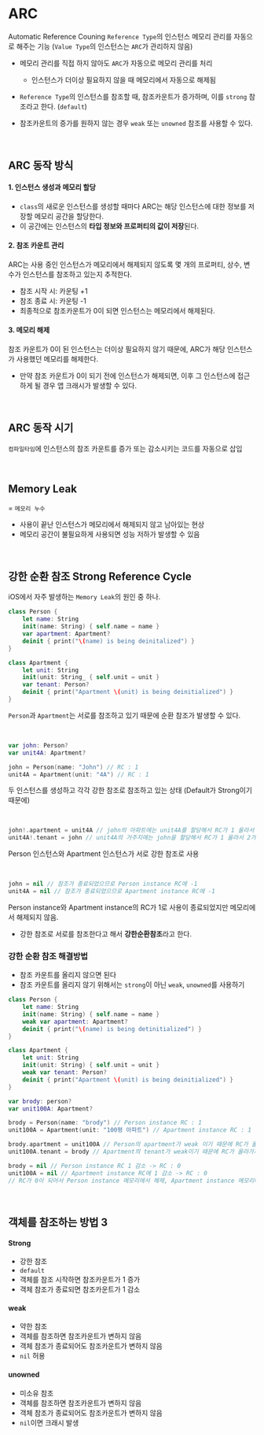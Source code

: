 # ARC
Automatic Reference Couning
`Reference Type`의 인스턴스 메모리 관리를 자동으로 해주는 기능 (`Value Type`의 인스턴스는 `ARC`가 관리하지 않음)
- 메모리 관리를 직접 하지 않아도 `ARC`가 자동으로 메모리 관리를 처리
	
    - 인스턴스가 더이상 필요하지 않을 때 메모리에서 자동으로 해제됨
- `Reference Type`의 인스턴스를 참조할 때, 참조카운트가 증가하며, 이를 `strong` 참조라고 한다. (`default`)

- 참조카운트의 증가를 원하지 않는 경우 `weak` 또는 `unowned` 참조를 사용할 수 있다.

<br>

## ARC 동작 방식
#### 1. 인스턴스 생성과 메모리 할당
- `class`의 새로운 인스턴스를 생성할 때마다 ARC는 해당 인스턴스에 대한 정보를 저장할 메모리 공간을 할당한다.
- 이 공간에는 인스턴스의 **타입 정보와 프로퍼티의 값이 저장**된다.

#### 2. 참조 카운트 관리
ARC는 사용 중인 인스턴스가 메모리에서 해제되지 않도록 몇 개의 프로퍼티, 상수, 변수가 인스턴스를 참조하고 있는지 추적한다.
- 참조 시작 시: 카운팅 +1
- 참조 종료 시: 카운팅 -1
- 최종적으로 참조카운트가 0이 되면 인스턴스는 메모리에서 해제된다.

#### 3. 메모리 해제
참조 카운트가 0이 된 인스턴스는 더이상 필요하지 않기 때문에, ARC가 해당 인스턴스가 사용했던 메모리를 해제한다.
- 만약 참조 카운트가 0이 되기 전에 인스턴스가 해제되면, 이후 그 인스턴스에 접근하게 될 경우 앱 크래시가 발생할 수 있다.

<br>

## ARC 동작 시기
`컴파일타임`에 인스턴스의 참조 카운트를 증가 또는 감소시키는 코드를 자동으로 삽입

<br>

## Memory Leak
= `메모리 누수`

- 사용이 끝난 인스턴스가 메모리에서 해제되지 않고 남아있는 현상
- 메모리 공간이 불필요하게 사용되면 성능 저하가 발생할 수 있음

<br>

## 강한 순환 참조 Strong Reference Cycle
iOS에서 자주 발생하는 `Memory Leak`의 원인 중 하나.
```swift
class Person {	
	let name: String
    init(name: String) { self.name = name }
    var apartment: Apartment?
    deinit { print("\(name) is being deinitalized") }
}

class Apartment {
	let unit: String
    init(unit: String_ { self.unit = unit }
    var tenant: Person?
    deinit { print("Apartment \(unit) is being deinitialized") }
}
```

`Person`과 `Apartment`는 서로를 참조하고 있기 때문에 순환 참조가 발생할 수 있다.

<br>

```swift
var john: Person?
var unit4A: Apartment?

john = Person(name: "John") // RC : 1
unit4A = Apartment(unit: "4A") // RC : 1
```
두 인스턴스를 생성하고 각각 강한 참조로 참조하고 있는 상태 (Default가 Strong이기 때문에)

<br>

```swift
john!.apartment = unit4A // john의 아파트에는 unit4A를 할당해서 RC가 1 올라서 2가 됨
unit4A!.tenant = john // unit4A의 거주지에는 john을 할당해서 RC가 1 올라서 2가 됨
```
Person 인스턴스와 Apartment 인스턴스가 서로 강한 참조로 사용

<br>

```swift
john = nil // 참조가 종료되었으므로 Person instance RC에 -1
unit4A = nil // 참조가 종료되었으므로 Apartment instance RC에 -1
```
Person instance와 Apartment instance의 RC가 1로 사용이 종료되었지만 메모리에서 해제되지 않음.
- 강한 참조로 서로를 참조한다고 해서 **강한순환참조**라고 한다.


### 강한 순환 참조 해결방법
- 참조 카운트를 올리지 않으면 된다
- 참조 카운트를 올리지 않기 위해서는 `strong`이 아닌 `weak`, `unowned`를 사용하기

```swift
class Person {	
	let name: String
    init(name: String) { self.name = name }
    weak var apartment: Apartment?
    deinit { print("\(name) is being detinitialized") }
}

class Apartment {
	let unit: String
    init(unit: String) { self.unit = unit }
    weak var tenant: Person?
    deinit { print("Apartment \(unit) is being deinitialized") }
}

var brody: person?
var unit100A: Apartment?

brody = Person(name: "brody") // Person instance RC : 1
unit100A = Apartment(unit: "100평 아파트") // Apartment instance RC : 1

brody.apartment = unit100A // Person의 apartment가 weak 이기 때문에 RC가 올라가지 않음 RC : 1
unit100A.tenant = brody // Apartment의 tenant가 weak이기 때문에 RC가 올라가지 않음 RC : 1

brody = nil // Person instance RC 1 감소 -> RC : 0
unit100A = nil // Apartment instance RC에 1 감소 -> RC : 0
// RC가 0이 되어서 Person instance 메모리에서 해제, Apartment instance 메모리에서 해제

```

<br>

## 객체를 참조하는 방법 3
#### Strong
- 강한 참조
- `default`
- 객체를 참조 시작하면 참조카운트가 1 증가
- 객체 참조가 종료되면 참조카운트가 1 감소

#### weak

- 약한 참조
- 객체를 참조하면 참조카운트가 변하지 않음
- 객체 참조가 종료되어도 참조카운트가 변하지 않음
- `nil` 허용

#### unowned
- 미소유 참조
- 객체를 참조하면 참조카운트가 변하지 않음
- 객체 참조가 종료되어도 참조카운트가 변하지 않음
- `nil`이면 크래시 발생
